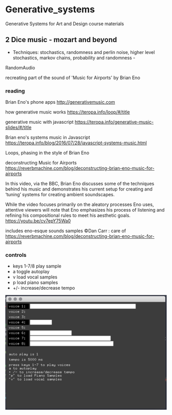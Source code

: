 # Generative_systems
Generative Systems for Art and Design course materials


## 2 Dice music - mozart and beyond

* Techniques: stochastics, randomness and perlin noise, higher level stochastics, markov chains, probability and randomness - 

RandomAudio

recreating part of the sound of 'Music for Airports' by Brian Eno

### reading

Brian Eno's phone apps http://generativemusic.com

how generative music works https://teropa.info/loop/#/title

generative music with javascript https://teropa.info/generative-music-slides/#/title

Brian eno's systems music in Javascript https://teropa.info/blog/2016/07/28/javascript-systems-music.html

Loops, phasing in the style of  Brian Eno

deconstructing Music for Airports 
https://reverbmachine.com/blog/deconstructing-brian-eno-music-for-airports

In this video, via the BBC, Brian Eno discusses some of the techniques behind his music and demonstrates his current setup for creating and ‘tuning’ systems for creating ambient soundscapes.

While the video focuses primarily on the aleatory processes Eno uses, attentive viewers will note that Eno emphasizes his process of listening and refining his compositional rules to meet his aesthetic goals. 
https://youtu.be/cv7epY75Wa0


includes eno-esque sounds samples ©Dan Carr : 
care of https://reverbmachine.com/blog/deconstructing-brian-eno-music-for-airports


### controls
* keys 1-7/8 play sample
* a toggle autoplay
* v load vocal samples
* p load piano samples
* +/- increase/decrease tempo
 
![screenshot](screenshot-randomAudio.png)